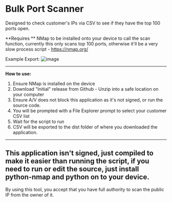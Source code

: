 # Bulk Port Scanner
Designed to check customer's IPs via CSV to see if they have the top 100 ports open.

**Requires ** NMap to be installed onto your device to call the scan function, currently this only scans top 100 ports, otherwise it'll be a very slow process script - https://nmap.org/

Example Export:
![image](https://github.com/user-attachments/assets/0c382e60-b655-4133-84dc-e7e551ee4b96)

-----
**How to use:**

1. Ensure NMap is installed on the device
2. Download "Initial" release from Github - Unzip into a safe location on your computer
3. Ensure A/V does not block this application as it's not signed, or run the source code.
4. You will be prompted with a File Explorer prompt to select your customer CSV list
5. Wait for the script to run
6. CSV will be exported to the dist folder of where you downloaded the application.

-----
This application isn't signed, just compiled to make it easier than running the script, if you need to run or edit the source, just install python-nmap and python on to your device.
-----
By using this tool, you accept that you have full authority to scan the public IP from the owner of it.

